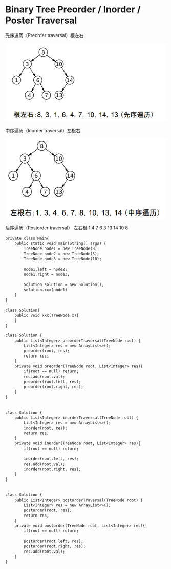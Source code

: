 # Binary Tree Preorder / Inorder / Poster Traversal

先序遍历（Preorder traversal）根左右

<img src="../../.gitbook/assets/image (9) (1).png" alt="" data-size="original">

中序遍历（Inorder traversal）左根右

![](<../../.gitbook/assets/image (8) (1).png>)

后序遍历（Postorder traversal） 左右根 1 4 7 6 3 13 14 10 8

```
private class Main{
    public static void main(String[] args) {
        TreeNode node1 = new TreeNode(8);
        TreeNode node2 = new TreeNode(3);
        TreeNode node3 = new TreeNode(10);
        
        node1.left = node2;
        node1.right = node3;
        
        Solution solution = new Solution();
        solution.xxx(node1)
    }
}

class Solution{
    public void xxx(TreeNode x){
    }
}
```



```
class Solution {
    public List<Integer> preorderTraversal(TreeNode root) {
        List<Integer> res = new ArrayList<>();
        preorder(root, res);
        return res;
    }
    private void preorder(TreeNode root, List<Integer> res){
        if(root == null) return;
        res.add(root.val);
        preorder(root.left, res);
        preorder(root.right, res);
    }
}


class Solution {
    public List<Integer> inorderTraversal(TreeNode root) {
        List<Integer> res = new ArrayList<>();
        inorder(root, res);
        return res;
    }
    private void inorder(TreeNode root, List<Integer> res){
        if(root == null) return;
        
        inorder(root.left, res);
        res.add(root.val);
        inorder(root.right, res);
    }
}


class Solution {
    public List<Integer> postorderTraversal(TreeNode root) {
        List<Integer> res = new ArrayList<>();
        postorder(root, res);
        return res;
    }
    private void postorder(TreeNode root, List<Integer> res){
        if(root == null) return;
        
        postorder(root.left, res);
        postorder(root.right, res);
        res.add(root.val);
    }
}
```
